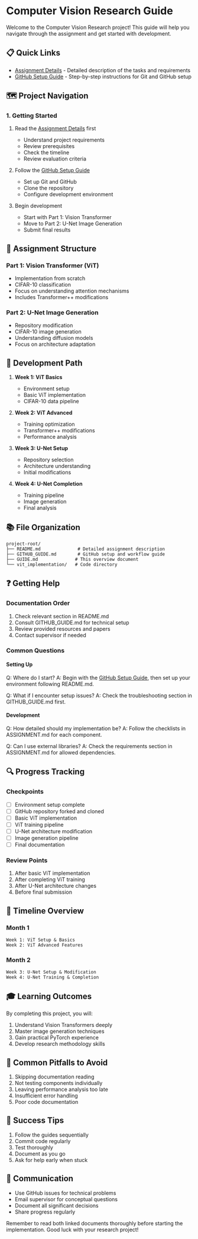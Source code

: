 # Computer Vision Research Guide

Welcome to the Computer Vision Research project! This guide will help you navigate through the assignment and get started with development.

## 📋 Quick Links
- [Assignment Details](ASSIGNMENT.md) - Detailed description of the tasks and requirements
- [GitHub Setup Guide](GITHUB_GUIDE.md) - Step-by-step instructions for Git and GitHub setup

## 🗺️ Project Navigation

### 1. Getting Started
1. Read the [Assignment Details](ASSIGNMENT.md) first
   - Understand project requirements
   - Review prerequisites
   - Check the timeline
   - Review evaluation criteria

2. Follow the [GitHub Setup Guide](GITHUB_GUIDE.md)
   - Set up Git and GitHub
   - Clone the repository
   - Configure development environment

3. Begin development
   - Start with Part 1: Vision Transformer
   - Move to Part 2: U-Net Image Generation
   - Submit final results

## 📝 Assignment Structure

### Part 1: Vision Transformer (ViT)
- Implementation from scratch
- CIFAR-10 classification
- Focus on understanding attention mechanisms
- Includes Transformer++ modifications

### Part 2: U-Net Image Generation
- Repository modification
- CIFAR-10 image generation
- Understanding diffusion models
- Focus on architecture adaptation

## 🎯 Development Path

1. **Week 1: ViT Basics**
   - Environment setup
   - Basic ViT implementation
   - CIFAR-10 data pipeline

2. **Week 2: ViT Advanced**
   - Training optimization
   - Transformer++ modifications
   - Performance analysis

3. **Week 3: U-Net Setup**
   - Repository selection
   - Architecture understanding
   - Initial modifications

4. **Week 4: U-Net Completion**
   - Training pipeline
   - Image generation
   - Final analysis

## 📚 File Organization
```
project-root/
├── README.md              # Detailed assignment description
├── GITHUB_GUIDE.md        # GitHub setup and workflow guide
├── GUIDE.md              # This overview document
└── vit_implementation/   # Code directory
```

## ❓ Getting Help

### Documentation Order
1. Check relevant section in README.md
2. Consult GITHUB_GUIDE.md for technical setup
3. Review provided resources and papers
4. Contact supervisor if needed

### Common Questions

#### Setting Up
Q: Where do I start?
A: Begin with the [GitHub Setup Guide](GITHUB_GUIDE.md), then set up your environment following README.md.

Q: What if I encounter setup issues?
A: Check the troubleshooting section in GITHUB_GUIDE.md first.

#### Development
Q: How detailed should my implementation be?
A: Follow the checklists in ASSIGNMENT.md for each component.

Q: Can I use external libraries?
A: Check the requirements section in ASSIGNMENT.md for allowed dependencies.

## 🔍 Progress Tracking

### Checkpoints
- [ ] Environment setup complete
- [ ] GitHub repository forked and cloned
- [ ] Basic ViT implementation
- [ ] ViT training pipeline
- [ ] U-Net architecture modification
- [ ] Image generation pipeline
- [ ] Final documentation

### Review Points
1. After basic ViT implementation
2. After completing ViT training
3. After U-Net architecture changes
4. Before final submission

## 📅 Timeline Overview

### Month 1
```
Week 1: ViT Setup & Basics
Week 2: ViT Advanced Features
```

### Month 2
```
Week 3: U-Net Setup & Modification
Week 4: U-Net Training & Completion
```

## 🎓 Learning Outcomes

By completing this project, you will:
1. Understand Vision Transformers deeply
2. Master image generation techniques
3. Gain practical PyTorch experience
4. Develop research methodology skills

## 🚫 Common Pitfalls to Avoid

1. Skipping documentation reading
2. Not testing components individually
3. Leaving performance analysis too late
4. Insufficient error handling
5. Poor code documentation

## 🌟 Success Tips

1. Follow the guides sequentially
2. Commit code regularly
3. Test thoroughly
4. Document as you go
5. Ask for help early when stuck

## 📣 Communication

- Use GitHub issues for technical problems
- Email supervisor for conceptual questions
- Document all significant decisions
- Share progress regularly

Remember to read both linked documents thoroughly before starting the implementation. Good luck with your research project!